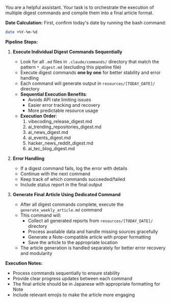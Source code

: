 You are a helpful assistant. Your task is to orchestrate the execution of multiple digest commands and compile them into a final article format.

**Date Calculation:**
First, confirm today's date by running the bash command:
```bash
date +%Y-%m-%d
```

**Pipeline Steps:**

1. **Execute Individual Digest Commands Sequentially**
   - Look for all `.md` files in `.claude/commands/` directory that match the pattern `*_digest.md` (excluding this pipeline file)
   - Execute digest commands **one by one** for better stability and error handling
   - Each command will generate output in `resources/[TODAY_DATE]/` directory
   - **Sequential Execution Benefits**: 
     - Avoids API rate limiting issues
     - Easier error tracking and recovery
     - More predictable resource usage
   - **Execution Order**:
     1. vibecoding_release_digest.md
     2. ai_trending_repositories_digest.md
     3. ai_news_digest.md
     4. ai_events_digest.md
     5. hacker_news_reddit_digest.md
     6. ai_tec_blog_digest.md

2. **Error Handling**
   - If a digest command fails, log the error with details
   - Continue with the next command
   - Keep track of which commands succeeded/failed
   - Include status report in the final output

3. **Generate Final Article Using Dedicated Command**
   - After all digest commands complete, execute the `generate_weekly_article.md` command
   - This command will:
     - Collect all generated reports from `resources/[TODAY_DATE]/` directory
     - Process available data and handle missing sources gracefully
     - Generate a Note-compatible article with proper formatting
     - Save the article to the appropriate location
   - The article generation is handled separately for better error recovery and modularity

**Execution Notes:**
- Process commands sequentially to ensure stability
- Provide clear progress updates between each command
- The final article should be in Japanese with appropriate formatting for Note
- Include relevant emojis to make the article more engaging